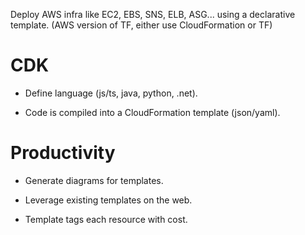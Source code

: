 <!-- CloudFormation -->

Deploy AWS infra like EC2, EBS, SNS, ELB, ASG... using a declarative template.
(AWS version of TF, either use CloudFormation or TF)

<!-- Terms -->

<!-- Operation -->

# CDK

* Define language (js/ts, java, python, .net).

* Code is compiled into a CloudFormation template (json/yaml).

<!-- Performance -->

# Productivity

* Generate diagrams for templates.

* Leverage existing templates on the web.

* Template tags each resource with cost.

<!-- Pricing -->

<!-- Security -->

<!-- Test -->
